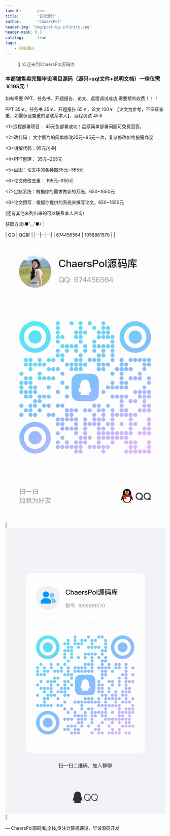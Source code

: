 ```yaml
---
layout:       post
title:        "获取源码"
author:       "ChaersPol"
header-img: "img/post-bg-infinity.jpg"
header-mask: 0.3
catalog:      true
tags:
    - 获取源码
---
```


>  👋  欢迎来到ChaersPol源码库

### 本商铺售卖完整毕设项目源码（源码+sql文件+说明文档）一律仅需￥195元！

如有需要 PPT、任务书、开题报告、论文、远程调试成功 需要额外收费！！！

PPT 35￥，任务书 35￥、开题报告 65￥，论文 100￥
【论文为参考，不保证查重，如需保证查重的请联系本人】、远程调试 45￥

 <1>远程部署项目： 45元包部署成功！后续简单部署问题可免费回答。

 <2>改代码： 文字图片的简单修改35元~95元一次，复杂修改价格按需商议

 <3>讲解代码：95元/小时

 <4>PPT整理： 35元~265元

 <5>画图：论文中的各种图35元~365元
 
 <6>论文修改去重： 195元~950元
 
 <7>定制系统：根据你的需求做新的系统，650~1650元
 
 <8>论文撰写：根据你提供的系统来撰写论文，650~1650元

(还有其他未列出来的可以联系本人咨询）

 获取方式(●'◡'●)：

 | QQ | QQ群 |
|--|--|--|
| 674456564 | 1058861570 |
| ![QQ](/img/contact/image.png) | ![QQ群](/img/contact/image-1.png) |

— ChaersPol源码库,全栈,专注计算机课设、毕设源码开发